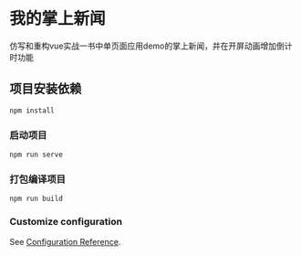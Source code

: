 # 我的掌上新闻
仿写和重构vue实战一书中单页面应用demo的掌上新闻，并在开屏动画增加倒计时功能
## 项目安装依赖
```
npm install
```

### 启动项目
```
npm run serve
```

### 打包编译项目
```
npm run build
```

### Customize configuration
See [Configuration Reference](https://cli.vuejs.org/config/).

